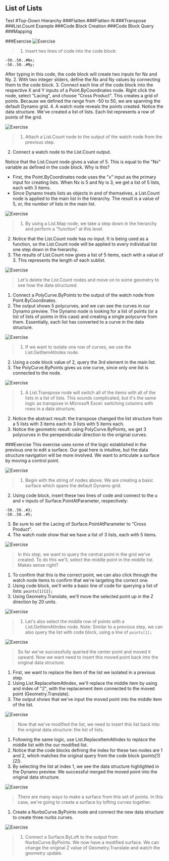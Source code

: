 ## List of Lists
Text
#Top-Down Hierarchy
###Flatten
###Flatten-N
###Transpose
###List.Count Example
###Code Block Creation
###Code Block Query
###Mapping

###Exercise
![Exercise](images/6-3/Exercise/A/05.png)
> 1. Insert two lines of code into the code block:
```
-50..50..#Nx;
-50..50..#Ny;
```
After typing in this code, the code block will create two inputs for Nx and Ny.
2. With two integer sliders, define the Nx and Ny values by connecting them to the code block.
3. Connect each line of the code block into the respective X and Y inputs of a Point.ByCoordinates node.  Right click the node, select "Lacing", and choose "Cross Product".  This creates a grid of points.  Because we defined the range from -50 to 50, we are spanning the default Dynamo grid.
4. A watch node reveals the points created.  Notice the data structure.  We've created a list of lists.  Each list represents a row of points of the grid.

![Exercise](images/6-3/Exercise/A/04.png)
> 1. Attach a List.Count node to the output of the watch node from the previous step.
2. Connect a watch node to the List.Count output.

Notice that the List.Count node gives a value of 5.  This is equal to the "Nx" variable as defined in the code block.  Why is this?

* First, the Point.ByCoordinates node uses the "x" input as the primary input for creating lists.  When Nx is 5 and Ny is 3, we get a list of 5 lists, each with 3 items.
* Since Dynamo treats lists as objects in and of themselves, a List.Count node is applied to the main list in the hierarchy.  The result is a value of 5, or, the number of lists in the main list.

![Exercise](images/6-3/Exercise/A/03.png)
> 1. By using a List.Map node, we take a step down in the hierarchy and perform a "function" at this level.
2. Notice that the List.Count node has no input. It is being used as a function, so the List.Count node will be applied to every individual list one step down in the hierarchy.
3. The results of List.Count now gives a list of 5 items, each with a value of 3.  This represents the length of each sublist.

![Exercise](images/6-3/Exercise/A/02.png)
> Let's delete the List.Count nodes and move on to some geometry to see how the data structured.
1. Connect a PolyCurve.ByPoints to the output of the watch node from Point.ByCoordinates.
2. The output shows 5 polycurves, and we can see the curves in our Dynamo preview.  The Dynamo node is looking for a list of points (or a list of lists of points in this case) and creating a single polycurve from them.  Essentially, each list has converted to a curve in the data structure.

![Exercise](images/6-3/Exercise/A/01.png)
> 1. If we want to isolate one row of curves, we use the List.GetItemAtIndex node.
2. Using a code block value of 2, query the 3rd element in the main list.
3. The PolyCurve.ByPoints gives us one curve, since only one list is connected to the node.

![Exercise](images/6-3/Exercise/A/00.png)
> 1. A List.Transpose node will switch all of the items with all of the lists in a list of lists.  This sounds complicated, but it's the same logic as transpose in Microsoft Excel: switching columns with rows in a data structure.
2. Notice the abstract result: the transpose changed the list structure from a 5 lists with 3 items each to 3 lists with 5 items each.
3. Notice the geometric result: using PolyCurve.ByPoints, we get 3 polycurves in the perependicular direction to the original curves.

###Exercise
This exercise uses some of the logic established in the previous one to edit a surface. Our goal here is intuitive, but the data structure navigation will be more involved.  We want to articulate a surface by moving a control point.

![Exercise](images/6-3/Exercise/B/06.png)
> 1. Begin with the string of nodes above. We are creating a basic surface which spans the default Dynamo grid.
2. Using code block, insert these two lines of code and connect to the u and v inputs of Surface.PointAtParameter, respectively:
```
-50..50..#3;
-50..50..#5;
```
3. Be sure to set the Lacing of Surface.PointAtParameter to "Cross Product".
4. The watch node show that we have a list of 3 lists, each with 5 items.

![Exercise](images/6-3/Exercise/B/05.png)
> In this step,  we want to query the central point in the grid we've created.  To do this we'll, select the middle point in the middle list.  Makes sense right?
1. To confirm that this is the correct point, we can also click through the watch node items to confirm that we're targeting the correct one.
2. Using code block, we'll write a basic line of code for querying a list of lists:
```points[1][2];```
3. Using Geometry.Translate, we'll move the selected point up in the Z direction by 20 units.

![Exercise](images/6-3/Exercise/B/04.png)
> 1. Let's also select the middle row of points with a List.GetItemAtIndex node.  Note: Similar to a previous step, we can also query the list with code block, using a line of ```points[1];```

![Exercise](images/6-3/Exercise/B/03.png)
> So far we've successfully queried the center point and moved it upward.  Now we want need to insert this moved point back into the original data structure.
1. First, we want to replace the item of the list we isolated in a previous step.
2. Using List.ReplaceItemAtIndex, we'll replace the middle item by using and index of "2", with the replacement item connected to the moved point (Geometry.Translate).
3. The output shows that we've input the moved point into the middle item of the list.

![Exercise](images/6-3/Exercise/B/02.png)
> Now that we've modified the list, we need to insert this list back into the original data structure: the list of lists.
1. Following the same logic, use List.ReplaceItemAtIndex to replace the middle list with the our modified list.
2. Notice that the code blocks defining the index for these two nodes are 1 and 2, which matches the original query from the code block (*points[1][2]*).
3. By selecting the list at index 1, we see the data structure highlighted in the Dynamo preview.  We successful merged the moved point into the original data structure.

![Exercise](images/6-3/Exercise/B/01.png)
> There are many ways to make a surface from this set of points.  In this case, we're going to create a surface by lofting curves together.
1. Create a NurbsCurve.ByPoints node and connect the new data structure to create three nurbs curves.

![Exercise](images/6-3/Exercise/B/00.png)
> 1. Connect a Surface.ByLoft to the output from NurbsCurve.ByPoints.  We now have a modified surface.  We can change the original Z value of Geometry.Translate and watch the geometry update.














